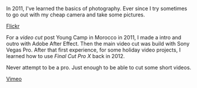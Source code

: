 In 2011, I've learned the basics of photography. Ever since I try sometimes to go out with my cheap camera and take some pictures.

<a class="btn btn-primary btn-lg" href="https://www.flickr.com/photos/dmorses/
"><i class="fab fa-flickr"></i> Flickr</a>

For a _video cut_ post Young Camp in Morocco in 2011, I made a intro and outro with Adobe After Effect. Then the main video cut was build with Sony Vegas Pro. After that first experience, for some holiday video projects, I learned how to use _Final Cut Pro X_ back in 2012.

Never attempt to be a pro. Just enough to be able to cut some short videos.

<a class="btn btn-primary btn-lg" href="https://vimeo.com/dmorses
"><i class="fab fa-vimeo"></i> Vimeo</a>
